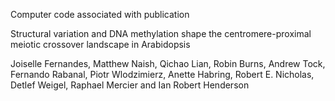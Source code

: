 
Computer code associated with publication 

Structural variation and DNA methylation shape the centromere-proximal meiotic crossover landscape in Arabidopsis 

Joiselle Fernandes, Matthew Naish, Qichao Lian, Robin Burns, Andrew Tock, Fernando Rabanal, Piotr Wlodzimierz, Anette Habring, Robert E. Nicholas, Detlef Weigel, Raphael Mercier and Ian Robert Henderson 


